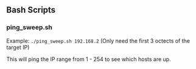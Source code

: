 ## Bash Scripts

### ping_sweep.sh

Example: `./ping_sweep.sh 192.168.2` (Only need the first 3 octects of the target IP)

This will ping the IP range from 1 - 254 to see which hosts are up.